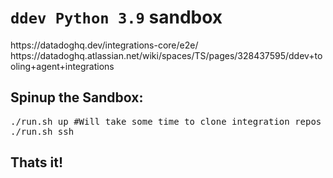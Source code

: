 # `ddev Python 3.9` sandbox

<link>https://datadoghq.dev/integrations-core/e2e/</link>
<link>https://datadoghq.atlassian.net/wiki/spaces/TS/pages/328437595/ddev+tooling+agent+integrations</link>

## Spinup the Sandbox:
<pre>
./run.sh up #Will take some time to clone integration repos
./run.sh ssh
</pre>

## Thats it!
